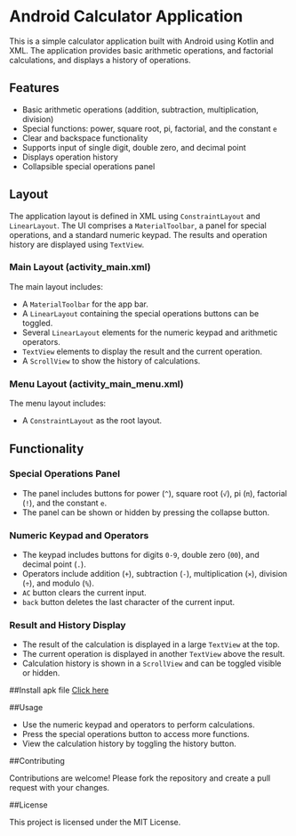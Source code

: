 # Android Calculator Application

This is a simple calculator application built with Android using Kotlin and XML. The application provides basic arithmetic operations, and factorial calculations, and displays a history of operations.

## Features

- Basic arithmetic operations (addition, subtraction, multiplication, division)
- Special functions: power, square root, pi, factorial, and the constant `e`
- Clear and backspace functionality
- Supports input of single digit, double zero, and decimal point
- Displays operation history
- Collapsible special operations panel

## Layout

The application layout is defined in XML using `ConstraintLayout` and `LinearLayout`. The UI comprises a `MaterialToolbar`, a panel for special operations, and a standard numeric keypad. The results and operation history are displayed using `TextView`.

### Main Layout (activity_main.xml)

The main layout includes:
- A `MaterialToolbar` for the app bar.
- A `LinearLayout` containing the special operations buttons can be toggled.
- Several `LinearLayout` elements for the numeric keypad and arithmetic operators.
- `TextView` elements to display the result and the current operation.
- A `ScrollView` to show the history of calculations.

### Menu Layout (activity_main_menu.xml)

The menu layout includes:
- A `ConstraintLayout` as the root layout.

## Functionality

### Special Operations Panel

- The panel includes buttons for power (`^`), square root (`√`), pi (`π`), factorial (`!`), and the constant `e`.
- The panel can be shown or hidden by pressing the collapse button.

### Numeric Keypad and Operators

- The keypad includes buttons for digits `0-9`, double zero (`00`), and decimal point (`.`).
- Operators include addition (`+`), subtraction (`-`), multiplication (`×`), division (`÷`), and modulo (`%`).
- `AC` button clears the current input.
- `back` button deletes the last character of the current input.

### Result and History Display

- The result of the calculation is displayed in a large `TextView` at the top.
- The current operation is displayed in another `TextView` above the result.
- Calculation history is shown in a `ScrollView` and can be toggled visible or hidden.

##Install apk file [Click here]()

##Usage

- Use the numeric keypad and operators to perform calculations.
- Press the special operations button to access more functions.
- View the calculation history by toggling the history button.

##Contributing

Contributions are welcome! Please fork the repository and create a pull request with your changes.

##License

This project is licensed under the MIT License.
